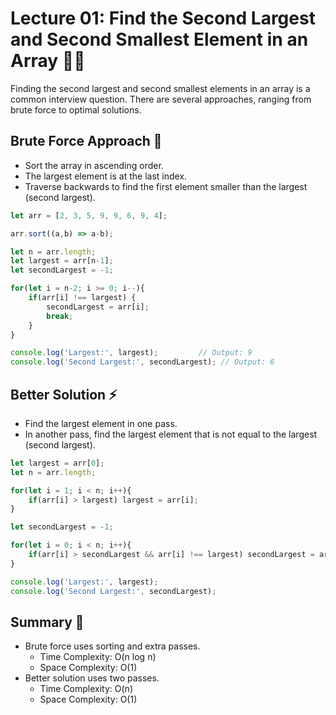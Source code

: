# Lecture 01: Find the Second Largest and Second Smallest Element in an Array 🥈🔢

Finding the second largest and second smallest elements in an array is a common interview question. There are several approaches, ranging from brute force to optimal solutions.

## Brute Force Approach 🐢

- Sort the array in ascending order.
- The largest element is at the last index.
- Traverse backwards to find the first element smaller than the largest (second largest).

```javascript
let arr = [2, 3, 5, 9, 9, 6, 9, 4];

arr.sort((a,b) => a-b);

let n = arr.length;
let largest = arr[n-1];
let secondLargest = -1;

for(let i = n-2; i >= 0; i--){
    if(arr[i] !== largest) {
        secondLargest = arr[i];
        break;
    } 
}

console.log('Largest:', largest);         // Output: 9
console.log('Second Largest:', secondLargest); // Output: 6
```

## Better Solution ⚡

- Find the largest element in one pass.
- In another pass, find the largest element that is not equal to the largest (second largest).

```javascript
let largest = arr[0];
let n = arr.length;

for(let i = 1; i < n; i++){
    if(arr[i] > largest) largest = arr[i];
}

let secondLargest = -1;

for(let i = 0; i < n; i++){
    if(arr[i] > secondLargest && arr[i] !== largest) secondLargest = arr[i];
}

console.log('Largest:', largest);
console.log('Second Largest:', secondLargest);
```

## Summary 🎉

- Brute force uses sorting and extra passes.
  - Time Complexity: O(n log n)
  - Space Complexity: O(1)
- Better solution uses two passes.
  - Time Complexity: O(n)
  - Space Complexity: O(1)